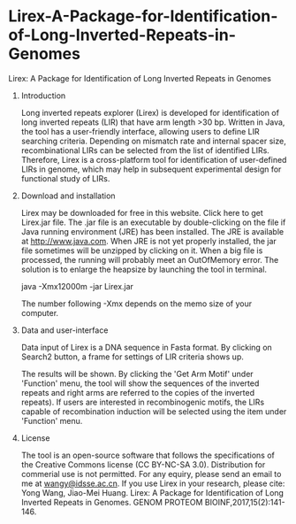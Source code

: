 # Lirex-A-Package-for-Identification-of-Long-Inverted-Repeats-in-Genomes
Lirex: A Package for Identification of Long Inverted Repeats in Genomes
1. Introduction

    Long inverted repeats explorer (Lirex) is developed for identification of long inverted repeats (LIR) that have arm length >30 bp. Written in Java, the tool has a user-friendly interface, allowing users to define LIR searching criteria. Depending on mismatch rate and internal spacer size, recombinational LIRs can be selected from the list of identified LIRs. Therefore, Lirex is a cross-platform tool for identification of user-defined LIRs in genome, which may help in subsequent experimental design for functional study of LIRs.

2. Download and installation

    Lirex may be downloaded for free in this website. Click here to get Lirex.jar file. The .jar file is an executable by double-clicking on the file if Java running environment (JRE) has been installed. The JRE is available at http://www.java.com. When JRE is not yet properly installed, the jar file sometimes will be unzipped by clicking on it. When a big file is processed, the running will probably meet an OutOfMemory error. The solution is to enlarge the heapsize by launching the tool in terminal.

    java -Xmx12000m -jar Lirex.jar
    
    The number following -Xmx depends on the memo size of your computer.

3. Data and user-interface 


    Data input of Lirex is a DNA sequence in Fasta format. By clicking on Search2 button, a frame for settings of LIR criteria shows up.

    The results will be shown. By clicking the 'Get Arm Motif' under 'Function' menu, the tool will show the sequences of the inverted repeats and right arms are referred to the copies of the inverted repeats). If users are interested in recombinogenic motifs, the LIRs capable of recombination induction will be selected using the item under 'Function' menu.

4. License

    The tool is an open-source software that follows the specifications of the Creative Commons license (CC BY-NC-SA 3.0). Distribution for commerial use is not permitted. For any equiry, please send an email to me at wangy@idsse.ac.cn. If you use Lirex in your research, please cite: Yong Wang, Jiao-Mei Huang. Lirex: A Package for Identification of Long Inverted Repeats in Genomes. GENOM PROTEOM BIOINF,2017,15(2):141-146.

      
